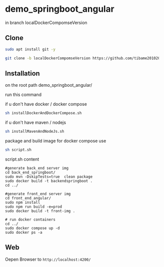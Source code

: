 # demo_springboot_angular

in branch localDockerCompomseVersion

## Clone

```bash
sudo apt install git -y
```
```bash
git clone -b localDockerCompomseVersion https://github.com/tibame201020/demo_springboot_angular.git
```

## Installation

on the root path demo_springboot_angular/

run this command

if u don't have docker / docker compose
```bash
sh installDockerAndDockerCompose.sh
```
if u don't have maven / nodejs
```bash
sh installMavenAndNodeJs.sh
```

package and build image for docker compose use
```bash
sh script.sh
```

script.sh content

```shell
#generate back_end server img
cd back_end_springboot/
sudo mvn -DskipTests=true  clean package
sudo docker build -t backendspringboot .
cd ../

#generate front_end server img
cd front_end_angular/
sudo npm install
sudo npm run build -e=prod
sudo docker build -t front-img .

# run docker containers
cd ../
sudo docker compose up -d
sudo docker ps -a
```

## Web
 Oepen Browser to `http://localhost:4200/`
